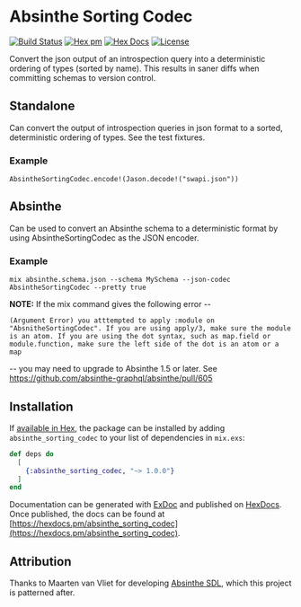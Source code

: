 # Absinthe Sorting Codec

[![Build Status](https://travis-ci.com/hadfieldn/absinthe_sorting_codec.svg?branch=master)](https://travis-ci.com/hadfieldn/absinthe_sorting_codec) [![Hex pm](http://img.shields.io/hexpm/v/absinthe_sorting_codec.svg?style=flat)](https://hex.pm/packages/absinthe_sorting_codeec) [![Hex Docs](https://img.shields.io/badge/hex-docs-9768d1.svg)](https://hexdocs.pm/absinthe_sorting_codec) [![License](https://img.shields.io/badge/License-MIT-blue.svg)](https://opensource.org/licenses/MIT)

Convert the json output of an introspection query into a deterministic ordering of types (sorted by name).
This results in saner diffs when committing schemas to version control.

## Standalone
Can convert the output of introspection queries in json format to a sorted, deterministic ordering of types.
See the test fixtures.

### Example
```
AbsintheSortingCodec.encode!(Jason.decode!("swapi.json"))
```

## Absinthe
Can be used to convert an Absinthe schema to a deterministic format by using AbsintheSortingCodec as the JSON
encoder. 

### Example
```
mix absinthe.schema.json --schema MySchema --json-codec AbsintheSortingCodec --pretty true
```

**NOTE:** If the mix command gives the following error -- 

```
(Argument Error) you atttempted to apply :module on "AbsnitheSortingCodec". If you are using apply/3, make sure the module is an atom. If you are using the dot syntax, such as map.field or module.function, make sure the left side of the dot is an atom or a map
``` 

-- you may need to upgrade to Absinthe 1.5 or later. See https://github.com/absinthe-graphql/absinthe/pull/605

## Installation

If [available in Hex](https://hex.pm/docs/publish), the package can be installed
by adding `absinthe_sorting_codec` to your list of dependencies in `mix.exs`:

```elixir
def deps do
  [
    {:absinthe_sorting_codec, "~> 1.0.0"}
  ]
end
```

Documentation can be generated with [ExDoc](https://github.com/elixir-lang/ex_doc)
and published on [HexDocs](https://hexdocs.pm). Once published, the docs can
be found at [https://hexdocs.pm/absinthe_sorting_codec](https://hexdocs.pm/absinthe_sorting_codec).

## Attribution

Thanks to Maarten van Vliet for developing [Absinthe SDL](https://hex.pm/packages/absinthe_sdl), which this project is patterned after.

